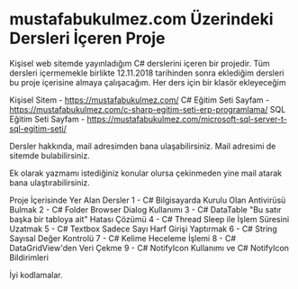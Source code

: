 # mustafabukulmez.com Üzerindeki Dersleri İçeren Proje
Kişisel web sitemde yayınladığım C# derslerini içeren bir projedir. 
Tüm dersleri içermemekle birlikte 12.11.2018 tarihinden sonra eklediğim dersleri bu proje içerisine almaya çalışacağım. 
Her ders için bir klasör ekleyeceğim

Kişisel Sitem - https://mustafabukulmez.com/
C# Eğitim Seti Sayfam - https://mustafabukulmez.com/c-sharp-egitim-seti-erp-programlama/
SQL Eğitim Seti Sayfam - https://mustafabukulmez.com/microsoft-sql-server-t-sql-egitim-seti/

Dersler hakkında, mail adresimden bana ulaşabilirsiniz. Mail adresimi de sitemde bulabilirsiniz. 

Ek olarak yazmamı istediğiniz konular olursa çekinmeden yine mail atarak bana ulaştırabilirsiniz.

Proje İçerisinde Yer Alan Dersler
1 - C# Bilgisayarda Kurulu Olan Antivirüsü Bulmak
2 - C# Folder Browser Dialog Kullanımı
3 - C# DataTable "Bu satır başka bir tabloya ait" Hatası Çözümü
4 - C# Thread Sleep ile İşlem Süresini Uzatmak
5 - C# Textbox Sadece Sayı Harf Girişi Yaptırmak
6 - C# String Sayısal Değer Kontrolü
7 - C# Kelime Heceleme İşlemi
8 - C# DataGridView'den Veri Çekme
9 - C# NotifyIcon Kullanımı ve C# NotifyIcon Bildirimleri

İyi kodlamalar. 
